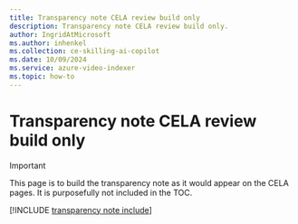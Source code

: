 ```yaml
---
title: Transparency note CELA review build only  
description: Transparency note CELA review build only.
author: IngridAtMicrosoft
ms.author: inhenkel
ms.collection: ce-skilling-ai-copilot
ms.date: 10/09/2024
ms.service: azure-video-indexer
ms.topic: how-to
---
```


# Transparency note CELA review build only

> [!IMPORTANT] 
> This page is to build the transparency note as it would appear on the CELA pages.  It is purposefully not included in the TOC.

[!INCLUDE [transparency note include](./includes/transparency-aggregated.md)]
